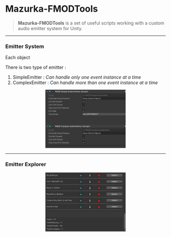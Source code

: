 # Mazurka-FMODTools

>**Mazurka-FMODTools** is a set of useful scripts working with a custom audio emitter system for Unity. 

___

### Emitter System

Each object 
<br />

There is two type of emitter : 
1. SimpleEmitter : *Can handle only one event instance at a time*
2. ComplexEmitter : *Can handle more than one event instance at a time*

<p align="center">
<img src="GIF/Emitters.jpg"width=50% height=50%>
</p>

___

### Emitter Explorer

<p align="center">
<img src="GIF/EmitterExplorer.jpg"width=50% height=50%>
</p>
